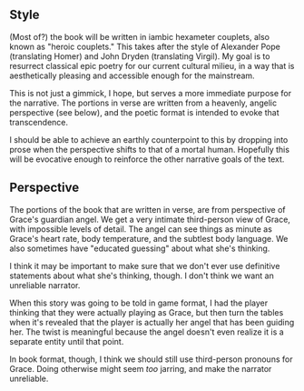 ## Style
(Most of?) the book will be written in iambic hexameter couplets, also known as
"heroic couplets." This takes after the style of Alexander Pope (translating
Homer) and John Dryden (translating Virgil). My goal is to resurrect classical
epic poetry for our current cultural milieu, in a way that is aesthetically
pleasing and accessible enough for the mainstream.

This is not just a gimmick, I hope, but serves a more immediate purpose for the
narrative. The portions in verse are written from a heavenly, angelic
perspective (see below), and the poetic format is intended to evoke that
transcendence.

I should be able to achieve an earthly counterpoint to this by dropping into
prose when the perspective shifts to that of a mortal human. Hopefully this will
be evocative enough to reinforce the other narrative goals of the text.

## Perspective
The portions of the book that are written in verse, are from perspective of
Grace's guardian angel. We get a very intimate third-person view of Grace, with
impossible levels of detail. The angel can see things as minute as Grace's heart
rate, body temperature, and the subtlest body language. We also sometimes have
"educated guessing" about what she's thinking.

I think it may be important to make sure that we don't ever use definitive
statements about what she's thinking, though. I don't think we want an
unreliable narrator.

When this story was going to be told in game format, I had the player thinking
that they were actually playing as Grace, but then turn the tables when it's
revealed that the player is actually her angel that has been guiding her. The
twist is meaningful because the angel doesn't even realize it is a separate
entity until that point.

In book format, though, I think we should still use third-person pronouns for
Grace. Doing otherwise might seem *too* jarring, and make the narrator
unreliable.
